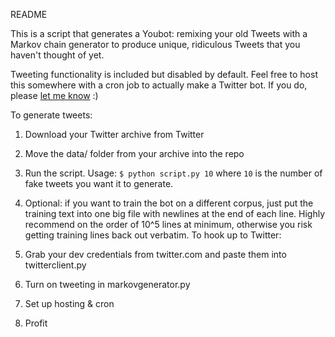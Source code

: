 README

This is a script that generates a Youbot: remixing your old Tweets with a Markov chain generator to produce unique, ridiculous Tweets that you haven't thought of yet. 

Tweeting functionality is included but disabled by default. Feel free to host this somewhere with a cron job to actually make a Twitter bot. If you do, please [let me know](http://twitter.com/sashalaundy) :)

To generate tweets: 

1. Download your Twitter archive from Twitter
2. Move the data/ folder from your archive into the repo
3. Run the script. Usage: `$ python script.py 10` where `10` is the number of fake tweets you want it to generate.
4. Optional: if you want to train the bot on a different corpus, just put the training text into one big file with newlines at the end of each line. Highly recommend on the order of 10^5 lines at minimum, otherwise you risk getting training lines back out verbatim. 
To hook up to Twitter:

1. Grab your dev credentials from twitter.com and paste them into twitterclient.py
2. Turn on tweeting in markovgenerator.py
3. Set up hosting & cron
4. Profit
